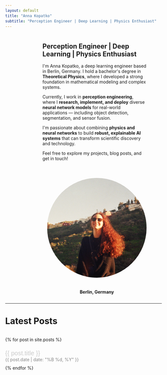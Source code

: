 ```yaml
---
layout: default
title: "Anna Kopatko"
subtitle: "Perception Engineer | Deep Learning | Physics Enthusiast"
---
```


<div style="margin-left: 120px; margin-right: 50px;">

<div style="display: flex; flex-wrap: wrap; align-items: center; justify-content: space-between; gap: 40px;">

<!-- Left side: text -->
<div style="flex: 1; min-width: 300px;">

<h2>Perception Engineer | Deep Learning | Physics Enthusiast</h2>

<p>I'm Anna Kopatko, a deep learning engineer based in Berlin, Germany.  
I hold a bachelor's degree in <b>Theoretical Physics</b>, where I developed a strong foundation in mathematical modeling and complex systems.</p>

<p>Currently, I work in <b>perception engineering</b>, where I <b>research, implement, and deploy</b> diverse <b>neural network models</b> for real-world applications — including object detection, segmentation, and sensor fusion.</p>

<p>I'm passionate about combining <b>physics and neural networks</b> to build <b>robust, explainable AI systems</b> that can transform scientific discovery and technology.</p>

<p>Feel free to explore my projects, blog posts, and get in touch!</p>

</div>

<!-- Right side: photo -->
<div style="flex: 0 0 350px; text-align: center;">

<img src="/assets/anna.jpg" alt="Anna Kopatko" style="width: 320px; height: 320px; object-fit: cover; border-radius: 100%; margin-bottom: 20px;">

<p><b>Berlin, Germany</b></p>

</div>

</div>

</div> <!-- end margin wrapper -->

---

# Latest Posts

<div style="display: flex; flex-direction: column; gap: 10px; margin-top: 20px;">

{% for post in site.posts %}
  <div>
    <a href="{{ post.url }}" style="font-family: 'Poppins', sans-serif; font-size: 20px; color: #cccccc; text-decoration: none;">
      {{ post.title }}
    </a>
    <div style="font-size: 14px; color: #888888;">{{ post.date | date: "%B %d, %Y" }}</div>
  </div>
{% endfor %}

</div>
